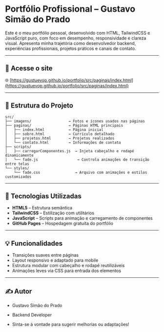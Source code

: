 # Portfólio Profissional – Gustavo Simão do Prado

Este é o meu portfólio pessoal, desenvolvido com HTML, TailwindCSS e JavaScript puro, com foco em desempenho, responsividade e clareza visual. Apresenta minha trajetória como desenvolvedor backend, experiências profissionais, projetos práticos e canais de contato.

---

## 🔗 Acesse o site

🌐 [https://gustuevop.github.io/portfolio/src/paginas/index.html](https://gustuevop.github.io/portfolio/src/paginas/index.html)

---

## 📁 Estrutura do Projeto

```
src/
├── imagens/                 → Fotos e ícones usados nas páginas
├── paginas/                 → Páginas HTML principais
│   ├── index.html           → Página inicial
│   ├── sobre.html           → Currículo detalhado
│   ├── projetos.html        → Projetos realizados
│   └── contato.html         → Informações de contato
├── scripts/
│   ├── carregarComponentes.js  → Injeta cabeçalho e rodapé dinamicamente
│   └── fade.js                  → Controla animações de transição entre telas
└── styles/
    └── fade.css                → Arquivo com animações e estilos customizados
```

---

## 🚀 Tecnologias Utilizadas

- **HTML5** – Estrutura semântica
- **TailwindCSS** – Estilização com utilitários
- **JavaScript** – Scripts para animação e carregamento de componentes
- **GitHub Pages** – Hospedagem gratuita do portfólio

---

## 💡 Funcionalidades

- Transições suaves entre páginas
- Layout responsivo e adaptado para mobile
- Estrutura modular com cabeçalho e rodapé reutilizáveis
- Animações leves via CSS para entrada dos elementos

---

## ✍️ Autor
- Gustavo Simão do Prado
- Backend Developer

- Sinta-se à vontade para sugerir melhorias ou adaptações!